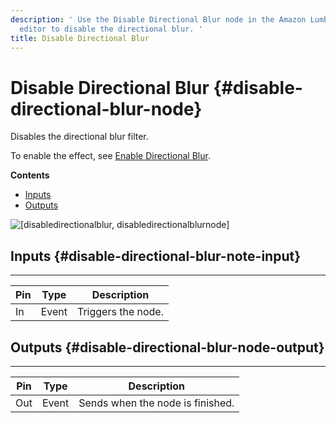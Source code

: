 ```yaml
---
description: ' Use the Disable Directional Blur node in the Amazon Lumberyard Script Canvas
  editor to disable the directional blur. '
title: Disable Directional Blur
---
```

# Disable Directional Blur {#disable-directional-blur-node}

Disables the directional blur filter\.

To enable the effect, see [Enable Directional Blur](/docs/userguide/rendering/enable/directional-blur-node.md)\.

**Contents**
+ [Inputs](#disable-directional-blur-note-input)
+ [Outputs](#disable-directional-blur-node-output)

![\[disabledirectionalblur, disabledirectionalblurnode\]](/images/userguide/scripting/script-canvas/scriptcanvasnodes/script-canvas-disable-directional-blur-node.png)

## Inputs {#disable-directional-blur-note-input}


****

| Pin | Type | Description |
| --- | --- | --- |
| In | Event |  Triggers the node\.  |

## Outputs {#disable-directional-blur-node-output}


****

| Pin | Type | Description |
| --- | --- | --- |
| Out | Event | Sends when the node is finished\. |